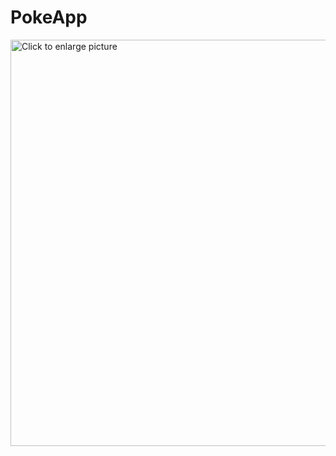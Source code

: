 # PokeApp
<a href="https://drive.google.com/file/d/1KRJlAF5WNAOA4rPLGq5pSGRJ0cKII4U7/view?usp=sharing"><img src="https://drive.google.com/file/d/1KRJlAF5WNAOA4rPLGq5pSGRJ0cKII4U7/view?usp=sharing" style="width: 650px; max-width: 100%; height: auto" title="Click to enlarge picture" />
